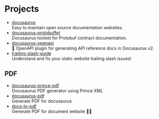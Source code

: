 # Projects

- [docusaurus](https://github.com/facebook/docusaurus)
  <br/>Easy to maintain open source documentation websites.
- [docusaurus-protobuffet](https://github.com/protobuffet/docusaurus-protobuffet)
  <br/>Docusaurus toolset for Protobuf contract documentation.
- [docusaurus-openapi](https://github.com/cloud-annotations/docusaurus-openapi)
  <br/>🦕 OpenAPI plugin for generating API reference docs in Docusaurus v2.
- [trailing-slash-guide](https://github.com/slorber/trailing-slash-guide)
  <br/>Understand and fix your static website trailing slash issues!

## PDF

- [docusaurus-prince-pdf](https://github.com/signcl/docusaurus-prince-pdf)
  <br/>Docusaurus PDF generator using Prince XML
- [docusaurus-pdf](https://github.com/kohheepeace/docusaurus-pdf)
  <br/>Generate PDF for docusaurus
- [docs-to-pdf](https://github.com/jean-humann/docs-to-pdf)
  <br/>Generate PDF for document website 🧑‍🔧